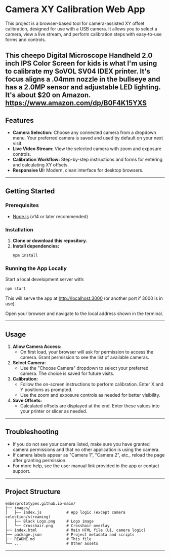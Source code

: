 # Camera XY Calibration Web App

This project is a browser-based tool for camera-assisted XY offset calibration, designed for use with a USB camera. It allows you to select a camera, view a live stream, and perform calibration steps with easy-to-use forms and controls.

This cheepo Digital Microscope Handheld 2.0 inch IPS Color Screen for kids is what I'm using to calibrate my SoVOL SV04 IDEX printer. It's focus aligns a .04mm nozzle in the bullseye and has a 2.0MP sensor and adjustable LED lighting. It's about $20 on Amazon.
 https://www.amazon.com/dp/B0F4K15YXS
---

## Features
- **Camera Selection:** Choose any connected camera from a dropdown menu. Your preferred camera is saved and used by default on your next visit.
- **Live Video Stream:** View the selected camera with zoom and exposure controls.
- **Calibration Workflow:** Step-by-step instructions and forms for entering and calculating XY offsets.
- **Responsive UI:** Modern, clean interface for desktop browsers.

---

## Getting Started

### Prerequisites
- [Node.js](https://nodejs.org/) (v14 or later recommended)

### Installation
1. **Clone or download this repository.**
2. **Install dependencies:**
   ```sh
   npm install
   ```

### Running the App Locally
Start a local development server with:
```sh
npm start
```
This will serve the app at [http://localhost:3000](http://localhost:3000) (or another port if 3000 is in use).

Open your browser and navigate to the local address shown in the terminal.

---

## Usage
1. **Allow Camera Access:**
   - On first load, your browser will ask for permission to access the camera. Grant permission to see the list of available cameras.
2. **Select Camera:**
   - Use the "Choose Camera" dropdown to select your preferred camera. The choice is saved for future visits.
3. **Calibration:**
   - Follow the on-screen instructions to perform calibration. Enter X and Y positions as prompted.
   - Use the zoom and exposure controls as needed for better visibility.
4. **Save Offsets:**
   - Calculated offsets are displayed at the end. Enter these values into your printer or slicer as needed.

---

## Troubleshooting
- If you do not see your camera listed, make sure you have granted camera permissions and that no other application is using the camera.
- If camera labels appear as "Camera 1", "Camera 2", etc., reload the page after granting permission.
- For more help, see the user manual link provided in the app or contact support.

---

## Project Structure
```
emberprototypes.github.io-main/
├── images/
│   ├── index.js           # App logic (except camera selection/streaming)
│   ├── Black Logo.png     # Logo image
│   └── Crosshair.png      # Crosshair overlay
├── index.html             # Main HTML file (UI, camera logic)
├── package.json           # Project metadata and scripts
├── README.md              # This file
└── ...                    # Other assets
```

---
